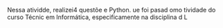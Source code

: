 
Nessa atividde, realizei4 questõe e Python. ue foi pasad omo tividade do curso Técnic em Informática, especificamente na disciplina d L
